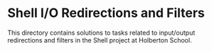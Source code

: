 
# Shell I/O Redirections and Filters

This directory contains solutions to tasks related to input/output redirections and filters in the Shell project at Holberton School.

